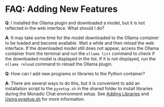 # FAQ: Adding New Features

**Q**: I installed the Ollama plugin and downloaded a model, but it is not reflected in the web interface. What should I do?

**A**: It may take some time for the model downloaded to the Ollama container to be loaded and become available. Wait a while and then reload the web interface. If the downloaded model still does not appear, access the Ollama container from the terminal and run the `ollama list` command to check if the downloaded model is displayed in the list. If it is not displayed, run the `ollama reload` command to reload the Ollama plugin.

**Q**: How can I add new programs or libraries to the Python container?

**A**: There are several ways to do this, but it is convenient to add an installation script to the `pysetup.sh` in the shared folder to install libraries during the Monadic Chat environment setup. See [Adding Libraries](./python-container?id=adding-programs-and-libraries) and [Using pysetup.sh](./python-container?id=usage-of-pysetupsh) for more information.

